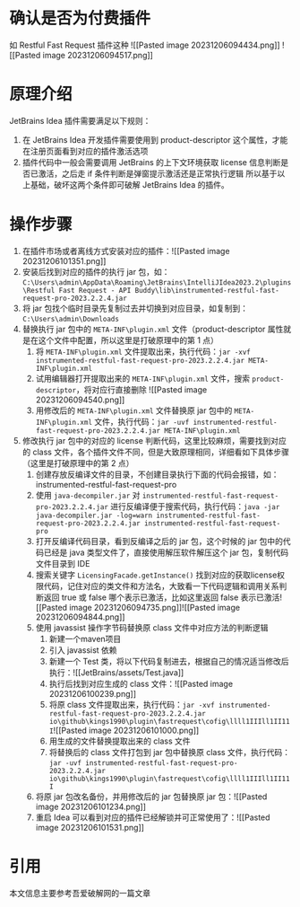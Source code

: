 # 确认是否为付费插件
如 Restful Fast Request 插件这种
![[Pasted image 20231206094434.png]]
![[Pasted image 20231206094517.png]]
# 原理介绍
JetBrains Idea 插件需要满足以下规则：
1. 在 JetBrains Idea 开发插件需要使用到 product-descriptor 这个属性，才能在注册页面看到对应的插件激活选项
2. 插件代码中一般会需要调用 JetBrains 的上下文环境获取 license 信息判断是否已激活，之后走 if 条件判断是弹窗提示激活还是正常执行逻辑
所以基于以上基础，破坏这两个条件即可破解 JetBrains Idea 的插件。
# 操作步骤
1. 在插件市场或者离线方式安装对应的插件：![[Pasted image 20231206101351.png]]
2. 安装后找到对应的插件的执行 jar 包，如：`C:\Users\admin\AppData\Roaming\JetBrains\IntelliJIdea2023.2\plugins\Restful Fast Request - API Buddy\lib\instrumented-restful-fast-request-pro-2023.2.2.4.jar`
3. 将 jar 包找个临时目录先复制过去并切换到对应目录，如复制到：`C:\Users\admin\Downloads`
4. 替换执行 jar 包中的 `META-INF\plugin.xml` 文件（product-descriptor 属性就是在这个文件中配置，所以这里是打破原理中的第 1 点）
	1. 将 `META-INF\plugin.xml` 文件提取出来，执行代码：`jar -xvf instrumented-restful-fast-request-pro-2023.2.2.4.jar META-INF\plugin.xml`
	2. 试用编辑器打开提取出来的 `META-INF\plugin.xml` 文件，搜索 `product-descriptor`，将对应行直接删除 ![[Pasted image 20231206094540.png]]
	3. 用修改后的 `META-INF\plugin.xml` 文件替换原 jar 包中的 `META-INF\plugin.xml` 文件，执行代码：`jar -uvf instrumented-restful-fast-request-pro-2023.2.2.4.jar META-INF\plugin.xml`
5. 修改执行 jar 包中的对应的 license 判断代码，这里比较麻烦，需要找到对应的 class 文件，各个插件文件不同，但是大致原理相同，详细看如下具体步骤（这里是打破原理中的第 2 点）
	1. 创建存放反编译文件的目录，不创建目录执行下面的代码会报错，如：instrumented-restful-fast-request-pro
	2. 使用 `java-decompiler.jar` 对 `instrumented-restful-fast-request-pro-2023.2.2.4.jar` 进行反编译便于搜索代码，执行代码：`java -jar java-decompiler.jar -log=warn instrumented-restful-fast-request-pro-2023.2.2.4.jar instrumented-restful-fast-request-pro`
	3. 打开反编译代码目录，看到反编译之后的 jar 包，这个时候的 jar 包中的代码已经是 java 类型文件了，直接使用解压软件解压这个 jar 包，复制代码文件目录到 IDE
	4. 搜索关键字 `LicensingFacade.getInstance()` 找到对应的获取license权限代码，记住对应的类文件和方法名，大致看一下代码逻辑和调用关系判断返回 true 或 false 哪个表示已激活，比如这里返回 false 表示已激活![[Pasted image 20231206094735.png]]![[Pasted image 20231206094844.png]]
	6. 使用 javassist 操作字节码替换原 class 文件中对应方法的判断逻辑
		1. 新建一个maven项目
		2. 引入 javassist 依赖
		3. 新建一个 Test 类，将以下代码复制进去，根据自己的情况适当修改后执行：![[JetBrains/assets/Test.java]]
		4. 执行后找到对应生成的 class 文件：![[Pasted image 20231206100239.png]]
		5. 将原 class 文件提取出来，执行代码：`jar -xvf instrumented-restful-fast-request-pro-2023.2.2.4.jar io\github\kings1990\plugin\fastrequest\cofig\llll1IIIll1II11I`![[Pasted image 20231206101000.png]]
		6. 用生成的文件替换提取出来的 class 文件
		7. 将替换后的 class 文件打包到 jar 包中替换原 class 文件，执行代码：`jar -uvf instrumented-restful-fast-request-pro-2023.2.2.4.jar io\github\kings1990\plugin\fastrequest\cofig\llll1IIIll1II11I`
	7. 将原 jar 包改名备份，并用修改后的 jar 包替换原 jar 包：![[Pasted image 20231206101234.png]]
	8. 重启 Idea 可以看到对应的插件已经解锁并可正常使用了：![[Pasted image 20231206101531.png]]
# 引用
本文信息主要参考吾爱破解网的一篇文章